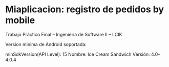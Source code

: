 # Miaplicacion: registro de pedidos by mobile

Trabajo Práctico Final – Ingeniería de Software II – LCIK

Version minima de Android soportada:

minSdkVersion(API Level): 15
Nombre: Ice Cream Sandwich
Versión: 4.0–4.0.4

